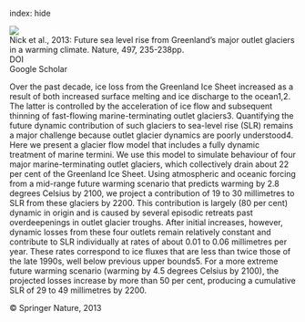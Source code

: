 index: hide

<div class="Citation">
    <div class="Citation-thumb CitationThumb-linked"  data-href="https://doi.org/10.1038/nature12068">
      <img src="https://static.claimspace.cloud/climate-study-static/refs/thumbs/4/Nick_et_al_2013-thumb.png" />
    </div>

  <div class="Citation-body">
    <div class="Citation-text">Nick et al., 2013: Future sea level rise from Greenland’s major outlet glaciers in a warming climate. <span class="Article-journal">Nature, </span><span class="Article-volume">497, </span>235-238pp.</div>
    <div class="Citation-links">
      <div class="CitationLink" data-href="https://doi.org/10.1038/nature12068">
        <div class="CitationLink-icon CitationLink-Doi"></div>
        <div class="CitationLink-text">DOI</div>
      </div>
      <div class="CitationLink" data-href="https://scholar.google.com/scholar?q=10.1038/nature12068">
        <div class="CitationLink-icon CitationLink-Scholar"></div>
        <div class="CitationLink-text">Google Scholar</div>
      </div>
    </div>
  </div>
</div>

Over the past decade, ice loss from the Greenland Ice Sheet increased as a result of both increased surface melting and ice discharge to the ocean1,2. The latter is controlled by the acceleration of ice flow and subsequent thinning of fast-flowing marine-terminating outlet glaciers3. Quantifying the future dynamic contribution of such glaciers to sea-level rise (SLR) remains a major challenge because outlet glacier dynamics are poorly understood4. Here we present a glacier flow model that includes a fully dynamic treatment of marine termini. We use this model to simulate behaviour of four major marine-terminating outlet glaciers, which collectively drain about 22 per cent of the Greenland Ice Sheet. Using atmospheric and oceanic forcing from a mid-range future warming scenario that predicts warming by 2.8 degrees Celsius by 2100, we project a contribution of 19 to 30 millimetres to SLR from these glaciers by 2200. This contribution is largely (80 per cent) dynamic in origin and is caused by several episodic retreats past overdeepenings in outlet glacier troughs. After initial increases, however, dynamic losses from these four outlets remain relatively constant and contribute to SLR individually at rates of about 0.01 to 0.06 millimetres per year. These rates correspond to ice fluxes that are less than twice those of the late 1990s, well below previous upper bounds5. For a more extreme future warming scenario (warming by 4.5 degrees Celsius by 2100), the projected losses increase by more than 50 per cent, producing a cumulative SLR of 29 to 49 millimetres by 2200.

<div class="Citation-copy">
&copy; Springer Nature, 2013
</div>